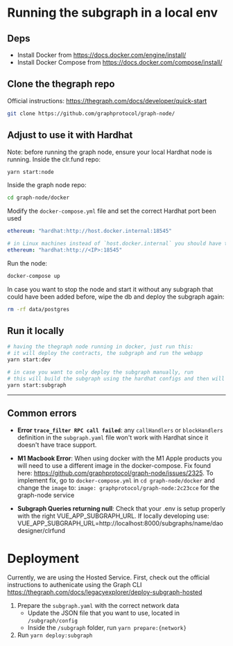 # Running the subgraph in a local env

## Deps

- Install Docker from https://docs.docker.com/engine/install/
- Install Docker Compose from https://docs.docker.com/compose/install/

## Clone the thegraph repo

Official instructions: https://thegraph.com/docs/developer/quick-start

```sh
git clone https://github.com/graphprotocol/graph-node/
```

## Adjust to use it with Hardhat

Note: before running the graph node, ensure your local Hardhat node is running. Inside the clr.fund repo:

```sh
yarn start:node
```

Inside the graph node repo:

```sh
cd graph-node/docker
```

Modify the `docker-compose.yml` file and set the correct Hardhat port been used

```yml
ethereum: "hardhat:http://host.docker.internal:18545"

# in Linux machines instead of `host.docker.internal` you should have the host IP address
ethereum: "hardhat:http://<IP>:18545"
```

Run the node:

```sh
docker-compose up
```

In case you want to stop the node and start it without any subgraph that could have been added before, wipe the db and deploy the subgraph again:

```sh
rm -rf data/postgres
```

## Run it locally

```sh
# having the thegraph node running in docker, just run this:
# it will deploy the contracts, the subgraph and run the webapp
yarn start:dev

# in case you want to only deploy the subgraph manually, run
# this will build the subgraph using the hardhat configs and then will deploy it into the local graph node
yarn start:subgraph
```

---

## Common errors

- **Error `trace_filter RPC call failed`**: any `callHandlers` or `blockHandlers` definition in the `subgraph.yaml` file won't work with Hardhat since it doesn't have trace support.

- **M1 Macbook Error**: When using docker with the M1 Apple products you will need to use a different image in the docker-compose. Fix found here: https://github.com/graphprotocol/graph-node/issues/2325. To implement fix, go to `docker-compose.yml` in `cd graph-node/docker` and change the `image` to: `image: graphprotocol/graph-node:2c23cce` for the graph-node service

- **Subgraph Queries returning null**: Check that your .env is setup properly with the right VUE_APP_SUBGRAPH_URL. If locally developing use: VUE_APP_SUBGRAPH_URL=http://localhost:8000/subgraphs/name/daodesigner/clrfund

# Deployment

Currently, we are using the Hosted Service. First, check out the official instructions to authenicate using the Graph CLI https://thegraph.com/docs/legacyexplorer/deploy-subgraph-hosted

1. Prepare the `subgraph.yaml` with the correct network data
    - Update the JSON file that you want to use, located in `/subgraph/config`
    - Inside the `/subgraph` folder, run `yarn prepare:{network}`
2. Run `yarn deploy:subgraph`
